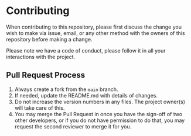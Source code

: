 # Contributing

When contributing to this repository, please first discuss the change you wish to make via issue,
email, or any other method with the owners of this repository before making a change.

Please note we have a code of conduct, please follow it in all your interactions with the project.

## Pull Request Process

1. Always create a fork from the `main` branch.
2. If needed, update the README.md with details of changes.
3. Do not increase the version numbers in any files. The project owner(s) will take care of this.
4. You may merge the Pull Request in once you have the sign-off of two other developers, or if you
   do not have permission to do that, you may request the second reviewer to merge it for you.